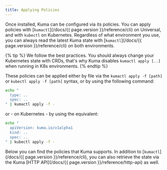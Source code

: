 ```yaml
---
title: Applying Policies
---
```


Once installed, Kuma can be configured via its policies. You can apply policies with [`kumactl`](/docs/{{ page.version }}/reference/cli) on Universal, and with `kubectl` on Kubernetes. Regardless of what environment you use, you can always read the latest Kuma state with [`kumactl`](/docs/{{ page.version }}/reference/cli) on both environments.

{% tip %}
We follow the best practices. You should always change your Kubernetes state with CRDs, that's why Kuma disables `kumactl apply [..]` when running in K8s environments.
{% endtip %}

These policies can be applied either by file via the `kumactl apply -f [path]` or `kubectl apply -f [path]` syntax, or by using the following command:

```sh
echo "
  type: ..
  spec: ..
" | kumactl apply -f -
```

or - on Kubernetes - by using the equivalent:

```sh
echo "
  apiVersion: kuma.io/v1alpha1
  kind: ..
  spec: ..
" | kubectl apply -f -
```

Below you can find the policies that Kuma supports. In addition to [`kumactl`](/docs/{{ page.version }}/reference/cli), you can also retrieve the state via the Kuma [HTTP API](/docs/{{ page.version }}/reference/http-api) as well.
